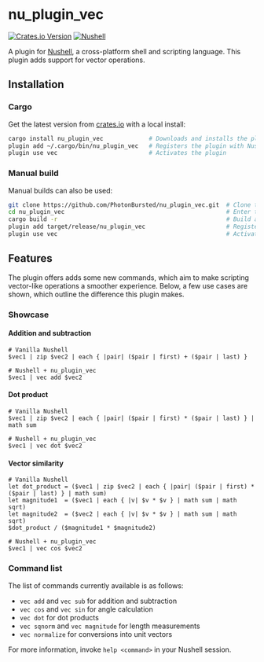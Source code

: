 # nu_plugin_vec

[![Crates.io Version](https://img.shields.io/crates/v/nu_plugin_vec)](https://crates.io/crates/nu_plugin_vec)
[![Nushell](https://img.shields.io/badge/Nushell-v0.102.0-blue)](https://nushell.sh)

A plugin for [Nushell](https://nushell.sh), a cross-platform shell and scripting language. This plugin adds support for
vector operations.

## Installation

### Cargo

Get the latest version from [crates.io](https://crates.io/crates/nu_plugin_vec) with a local install:

```bash
cargo install nu_plugin_vec             # Downloads and installs the plugin
plugin add ~/.cargo/bin/nu_plugin_vec   # Registers the plugin with Nushell
plugin use vec                          # Activates the plugin
```

### Manual build

Manual builds can also be used:

```bash
git clone https://github.com/PhotonBursted/nu_plugin_vec.git  # Clone the repository
cd nu_plugin_vec                                              # Enter the repo folder
cargo build -r                                                # Build a release version of the plugin
plugin add target/release/nu_plugin_vec                       # Registers the plugin with Nushell
plugin use vec                                                # Activates the plugin
```

## Features

The plugin offers adds some new commands, which aim to make scripting vector-like operations a smoother experience.
Below, a few use cases are shown, which outline the difference this plugin makes.

### Showcase

#### Addition and subtraction

```
# Vanilla Nushell
$vec1 | zip $vec2 | each { |pair| ($pair | first) + ($pair | last) }

# Nushell + nu_plugin_vec
$vec1 | vec add $vec2
```

#### Dot product

```
# Vanilla Nushell
$vec1 | zip $vec2 | each { |pair| ($pair | first) * ($pair | last) } | math sum

# Nushell + nu_plugin_vec
$vec1 | vec dot $vec2
```

#### Vector similarity

```
# Vanilla Nushell
let dot_product = ($vec1 | zip $vec2 | each { |pair| ($pair | first) * ($pair | last) } | math sum)
let magnitude1  = ($vec1 | each { |v| $v * $v } | math sum | math sqrt)
let magnitude2  = ($vec2 | each { |v| $v * $v } | math sum | math sqrt)
$dot_product / ($magnitude1 * $magnitude2)

# Nushell + nu_plugin_vec
$vec1 | vec cos $vec2
```

### Command list

The list of commands currently available is as follows:

- `vec add` and `vec sub` for addition and subtraction
- `vec cos` and `vec sin` for angle calculation
- `vec dot` for dot products
- `vec sqnorm` and `vec magnitude` for length measurements
- `vec normalize` for conversions into unit vectors

For more information, invoke `help <command>` in your Nushell session.
